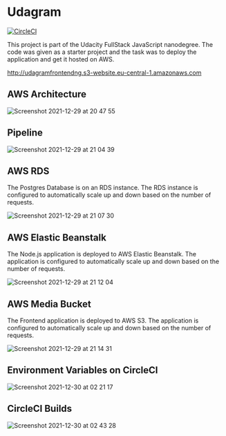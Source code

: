 # Udagram

[![CircleCI](https://circleci.com/gh/ngozi-ekekwe/udagram/tree/main.svg?style=svg)](https://circleci.com/gh/ngozi-ekekwe/udagram/tree/main)


This project is part of the Udacity FullStack JavaScript nanodegree. The code was given as a starter project and the task was to deploy the application and get it hosted on AWS.

http://udagramfrontendng.s3-website.eu-central-1.amazonaws.com


## AWS Architecture

![Screenshot 2021-12-29 at 20 47 55](https://user-images.githubusercontent.com/11598255/147698283-e1ff7732-611f-445b-bb99-54099950504a.png)


## Pipeline

![Screenshot 2021-12-29 at 21 04 39](https://user-images.githubusercontent.com/11598255/147699415-77182c77-fbd4-420e-832f-3b82ffa33224.png)




## AWS RDS 

The Postgres Database is on an RDS instance. The RDS instance is configured to automatically scale up and down based on the number of requests.

![Screenshot 2021-12-29 at 21 07 30](https://user-images.githubusercontent.com/11598255/147699732-cdc643b5-b8b0-4ec9-a257-47a522991688.png)



## AWS Elastic Beanstalk

The Node.js application is deployed to AWS Elastic Beanstalk. The application is configured to automatically scale up and down based on the number of requests.

![Screenshot 2021-12-29 at 21 12 04](https://user-images.githubusercontent.com/11598255/147699865-33f71ecc-553f-4b37-8d30-8e2a7aea0da1.png)



## AWS Media Bucket

The Frontend application is deployed to AWS S3. The application is configured to automatically scale up and down based on the number of requests.

![Screenshot 2021-12-29 at 21 14 31](https://user-images.githubusercontent.com/11598255/147699983-bd6ff5b5-96bc-4dac-9e86-3dbb3ce948ef.png)



## Environment Variables on CircleCI 

![Screenshot 2021-12-30 at 02 21 17](https://user-images.githubusercontent.com/11598255/147715168-3553140a-7ade-4d2d-8276-fc9e792a5cf2.png)



## CircleCI Builds
![Screenshot 2021-12-30 at 02 43 28](https://user-images.githubusercontent.com/11598255/147715190-24811959-b0db-40c4-bea7-4a4e82de83eb.png)







